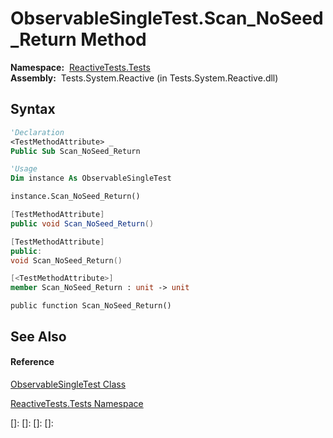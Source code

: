 # ObservableSingleTest.Scan\_NoSeed\_Return Method

**Namespace:**  [ReactiveTests.Tests](ReactiveTests.Tests\ReactiveTests.Tests.md)  
**Assembly:**  Tests.System.Reactive (in Tests.System.Reactive.dll)

## Syntax

```vb
'Declaration
<TestMethodAttribute> _
Public Sub Scan_NoSeed_Return
```

```vb
'Usage
Dim instance As ObservableSingleTest

instance.Scan_NoSeed_Return()
```

```csharp
[TestMethodAttribute]
public void Scan_NoSeed_Return()
```

```c++
[TestMethodAttribute]
public:
void Scan_NoSeed_Return()
```

```fsharp
[<TestMethodAttribute>]
member Scan_NoSeed_Return : unit -> unit 
```

```jscript
public function Scan_NoSeed_Return()
```

## See Also

#### Reference

[ObservableSingleTest Class](ObservableSingleTest\ObservableSingleTest.md)

[ReactiveTests.Tests Namespace](ReactiveTests.Tests\ReactiveTests.Tests.md)

[]: 
[]: 
[]: 
[]: 